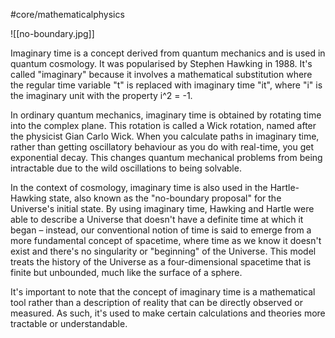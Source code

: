 #core/mathematicalphysics

![[no-boundary.jpg]]

Imaginary time is a concept derived from quantum mechanics and is used in quantum cosmology. It was popularised by Stephen Hawking in 1988. It's called "imaginary" because it involves a mathematical substitution where the regular time variable "t" is replaced with imaginary time "it", where "i" is the imaginary unit with the property i^2 = -1.

In ordinary quantum mechanics, imaginary time is obtained by rotating time into the complex plane. This rotation is called a Wick rotation, named after the physicist Gian Carlo Wick. When you calculate paths in imaginary time, rather than getting oscillatory behaviour as you do with real-time, you get exponential decay. This changes quantum mechanical problems from being intractable due to the wild oscillations to being solvable.

In the context of cosmology, imaginary time is also used in the Hartle-Hawking state, also known as the "no-boundary proposal" for the Universe's initial state. By using imaginary time, Hawking and Hartle were able to describe a Universe that doesn't have a definite time at which it began – instead, our conventional notion of time is said to emerge from a more fundamental concept of spacetime, where time as we know it doesn't exist and there's no singularity or "beginning" of the Universe. This model treats the history of the Universe as a four-dimensional spacetime that is finite but unbounded, much like the surface of a sphere.

It's important to note that the concept of imaginary time is a mathematical tool rather than a description of reality that can be directly observed or measured. As such, it's used to make certain calculations and theories more tractable or understandable.